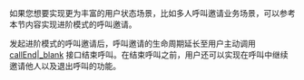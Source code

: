 如果您想要实现更为丰富的用户状态场景，比如多人呼叫邀请业务场景，可以参考本节内容实现进阶模式的呼叫邀请。

发起进阶模式的呼叫邀请后，呼叫邀请的生命周期延长至用户主动调用 [callEnd\|_blank](@callEnd) 接口结束呼叫。在结束呼叫之前，用户还可以实现在呼叫中继续邀请他人以及退出呼叫的功能。







